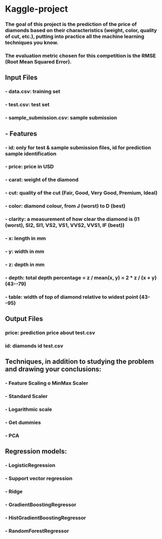 # Kaggle-project

### The goal of this project is the prediction of the price of diamonds based on their characteristics (weight, color, quality of cut, etc.), putting into practice all the machine learning techniques you know.
### The evaluation metric chosen for this competition is the RMSE (Root Mean Squared Error).

## Input Files
### - data.csv: training set
### - test.csv: test set
### - sample_submission.csv: sample submission

## - Features
### - id: only for test & sample submission files, id for prediction sample identification
### - price: price in USD
### - carat: weight of the diamond
### - cut: quality of the cut (Fair, Good, Very Good, Premium, Ideal)
### - color: diamond colour, from J (worst) to D (best)
### - clarity: a measurement of how clear the diamond is (I1 (worst), SI2, SI1, VS2, VS1, VVS2, VVS1, IF (best))
### - x: length in mm
### - y: width in mm
### - z: depth in mm
### - depth: total depth percentage = z / mean(x, y) = 2 * z / (x + y) (43--79)
### - table: width of top of diamond relative to widest point (43--95)

## Output Files
### price: prediction price about test.csv
### id: diamonds id test.csv

## Techniques, in addition to studying the problem and drawing your conclusions:
### - Feature Scaling o MinMax Scaler
### - Standard Scaler
### - Logarithmic scale
### - Get dummies
### - PCA

## Regression models:
### - LogisticRegression
### - Support vector regression
### - Ridge
### - GradientBoostingRegressor
### - HistGradientBoostingRegressor
### - RandomForestRegressor
